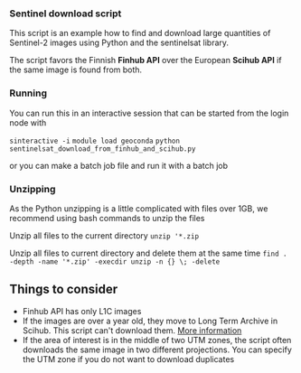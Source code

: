 ### Sentinel download script

This script is an example how to find and download large quantities of Sentinel-2 images using Python and the sentinelsat library.

The script favors the Finnish **Finhub API** over the European **Scihub API** if the same image is found from both. 

### Running

You can run this in an interactive session that can be started from the login node with

`sinteractive -i`
`module load geoconda`
`python sentinelsat_download_from_finhub_and_scihub.py`

or you can make a batch job file and run it with a batch job

### Unzipping 

As the Python unzipping is a little complicated with files over 1GB, we recommend using bash commands to unzip the files

Unzip all files to the current directory
`unzip '*.zip`

Unzip all files to current directory and delete them at the same time
`find . -depth -name '*.zip' -execdir unzip -n {} \; -delete`

## Things to consider 

* Finhub API has only L1C images
* If the images are over a year old, they move to Long Term Archive in Scihub. This script can't download them. [More information](https://scihub.copernicus.eu/userguide/LongTermArchive)
* If the area of interest is in the middle of two UTM zones, the script often downloads the same image in two different projections. You can specify the UTM zone if you do not want to download duplicates